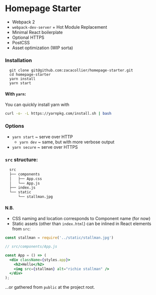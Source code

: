 # Homepage Starter
- Webpack 2
- `webpack-dev-server` + Hot Module Replacement
- Minimal React boilerplate
- Optional HTTPS
- PostCSS
- Asset optimization (WIP sorta)

### Installation
```
  git clone git@github.com:zacacollier/homepage-starter.git
  cd homepage-starter
  yarn install
  yarn start
```

#### With `yarn`:
You can quickly install yarn with
```bash
curl -o- -L https://yarnpkg.com/install.sh | bash
```

### Options

- `yarn start`  ~ serve over HTTP
  - `yarn dev`    ~ same, but with more verbose output
- `yarn secure` ~ serve over HTTPS


### `src` structure:
```bash
  src
  ├── components
  │   ├── App.css
  │   └── App.js
  ├── index.js
  └── static
      └── stallman.jpg
```
#### N.B.
- CSS naming and location corresponds to Component name (for now)
- Static assets (other than `index.html`) can be inlined in React elements from `src`:
```jsx
const stallman = require('../static/stallman.jpg')

// src/components/App.js

const App = () => (
  <div className={styles.app}>
    <h2>Hello</h2>
    <img src={stallman} alt="richie stallman" />
  </div>
);
```

...or gathered from `public` at the project root.
